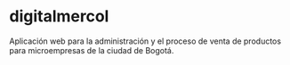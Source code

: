 # digitalmercol
Aplicación web para la administración y el proceso de venta de productos para microempresas de la ciudad de Bogotá.
